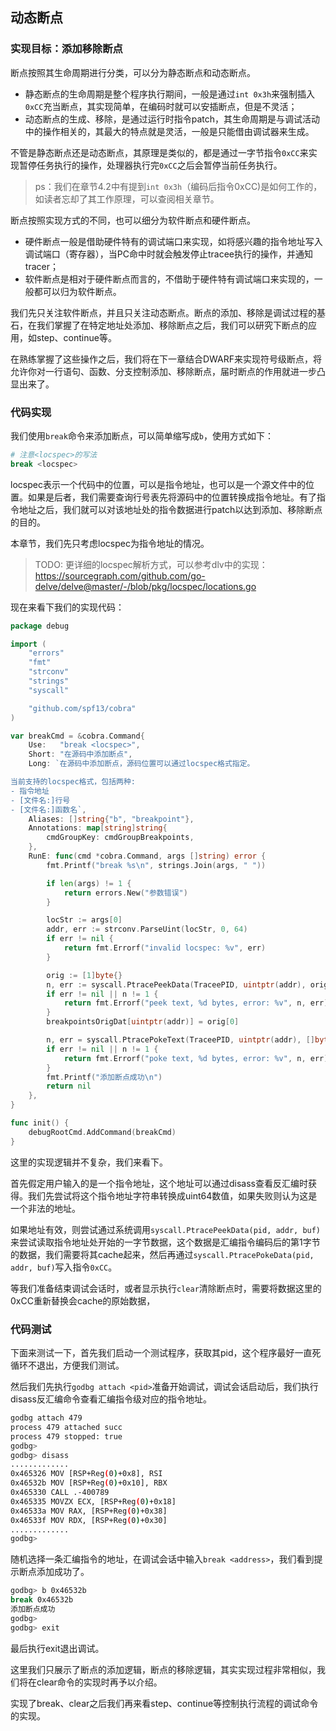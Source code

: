 ## 动态断点

### 实现目标：添加移除断点

断点按照其生命周期进行分类，可以分为静态断点和动态断点。

-   静态断点的生命周期是整个程序执行期间，一般是通过`int 0x3h`来强制插入`0xCC`充当断点，其实现简单，在编码时就可以安插断点，但是不灵活；
-   动态断点的生成、移除，是通过运行时指令patch，其生命周期是与调试活动中的操作相关的，其最大的特点就是灵活，一般是只能借由调试器来生成。

不管是静态断点还是动态断点，其原理是类似的，都是通过一字节指令`0xCC`来实现暂停任务执行的操作，处理器执行完`0xCC`之后会暂停当前任务执行。

>   ps：我们在章节4.2中有提到`int 0x3h`（编码后指令0xCC)是如何工作的，如读者忘却了其工作原理，可以查阅相关章节。

断点按照实现方式的不同，也可以细分为软件断点和硬件断点。

-   硬件断点一般是借助硬件特有的调试端口来实现，如将感兴趣的指令地址写入调试端口（寄存器），当PC命中时就会触发停止tracee执行的操作，并通知tracer；
-   软件断点是相对于硬件断点而言的，不借助于硬件特有调试端口来实现的，一般都可以归为软件断点。

我们先只关注软件断点，并且只关注动态断点。断点的添加、移除是调试过程的基石，在我们掌握了在特定地址处添加、移除断点之后，我们可以研究下断点的应用，如step、continue等。

在熟练掌握了这些操作之后，我们将在下一章结合DWARF来实现符号级断点，将允许你对一行语句、函数、分支控制添加、移除断点，届时断点的作用就进一步凸显出来了。

### 代码实现

我们使用`break`命令来添加断点，可以简单缩写成`b`，使用方式如下：

```bash
# 注意<locspec>的写法
break <locspec>
```

locspec表示一个代码中的位置，可以是指令地址，也可以是一个源文件中的位置。如果是后者，我们需要查询行号表先将源码中的位置转换成指令地址。有了指令地址之后，我们就可以对该地址处的指令数据进行patch以达到添加、移除断点的目的。

本章节，我们先只考虑locspec为指令地址的情况。

>   TODO: 更详细的locspec解析方式，可以参考dlv中的实现：https://sourcegraph.com/github.com/go-delve/delve@master/-/blob/pkg/locspec/locations.go

现在来看下我们的实现代码：

```go
package debug

import (
	"errors"
	"fmt"
	"strconv"
	"strings"
	"syscall"

	"github.com/spf13/cobra"
)

var breakCmd = &cobra.Command{
	Use:   "break <locspec>",
	Short: "在源码中添加断点",
	Long: `在源码中添加断点，源码位置可以通过locspec格式指定。

当前支持的locspec格式，包括两种:
- 指令地址
- [文件名:]行号
- [文件名:]函数名`,
	Aliases: []string{"b", "breakpoint"},
	Annotations: map[string]string{
		cmdGroupKey: cmdGroupBreakpoints,
	},
	RunE: func(cmd *cobra.Command, args []string) error {
		fmt.Printf("break %s\n", strings.Join(args, " "))

		if len(args) != 1 {
			return errors.New("参数错误")
		}

		locStr := args[0]
		addr, err := strconv.ParseUint(locStr, 0, 64)
		if err != nil {
			return fmt.Errorf("invalid locspec: %v", err)
		}

		orig := [1]byte{}
		n, err := syscall.PtracePeekData(TraceePID, uintptr(addr), orig[:])
		if err != nil || n != 1 {
			return fmt.Errorf("peek text, %d bytes, error: %v", n, err)
		}
		breakpointsOrigDat[uintptr(addr)] = orig[0]

		n, err = syscall.PtracePokeText(TraceePID, uintptr(addr), []byte{0xCC})
		if err != nil || n != 1 {
			return fmt.Errorf("poke text, %d bytes, error: %v", n, err)
		}
		fmt.Printf("添加断点成功\n")
		return nil
	},
}

func init() {
	debugRootCmd.AddCommand(breakCmd)
}
```

这里的实现逻辑并不复杂，我们来看下。

首先假定用户输入的是一个指令地址，这个地址可以通过disass查看反汇编时获得。我们先尝试将这个指令地址字符串转换成uint64数值，如果失败则认为这是一个非法的地址。

如果地址有效，则尝试通过系统调用`syscall.PtracePeekData(pid, addr, buf)`来尝试读取指令地址处开始的一字节数据，这个数据是汇编指令编码后的第1字节的数据，我们需要将其cache起来，然后再通过`syscall.PtracePokeData(pid, addr, buf)`写入指令`0xCC`。

等我们准备结束调试会话时，或者显示执行`clear`清除断点时，需要将数据这里的0xCC重新替换会cache的原始数据，

### 代码测试

下面来测试一下，首先我们启动一个测试程序，获取其pid，这个程序最好一直死循环不退出，方便我们测试。

然后我们先执行`godbg attach <pid>`准备开始调试，调试会话启动后，我们执行disass反汇编命令查看汇编指令级对应的指令地址。

```bash
godbg attach 479
process 479 attached succ
process 479 stopped: true
godbg> 
godbg> disass
.............
0x465326 MOV [RSP+Reg(0)+0x8], RSI
0x46532b MOV [RSP+Reg(0)+0x10], RBX
0x465330 CALL .-400789
0x465335 MOVZX ECX, [RSP+Reg(0)+0x18]
0x46533a MOV RAX, [RSP+Reg(0)+0x38]
0x46533f MOV RDX, [RSP+Reg(0)+0x30]
.............
godbg> 
```

随机选择一条汇编指令的地址，在调试会话中输入`break <address>`，我们看到提示断点添加成功了。

```bash
godbg> b 0x46532b
break 0x46532b
添加断点成功
godbg>
godbg> exit
```

最后执行exit退出调试。

这里我们只展示了断点的添加逻辑，断点的移除逻辑，其实实现过程非常相似，我们将在clear命令的实现时再予以介绍。

实现了break、clear之后我们再来看step、continue等控制执行流程的调试命令的实现。



